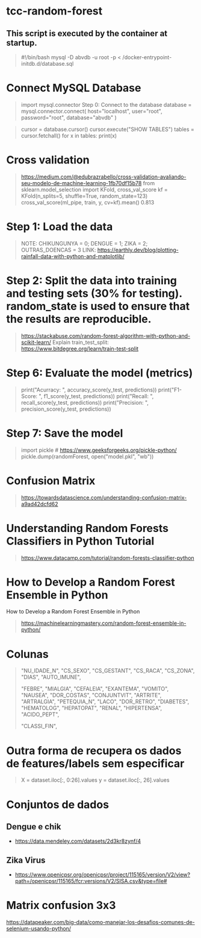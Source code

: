 # tcc-random-forest

## This script is executed by the container at startup.

> #!/bin/bash
> mysql -D abvdb -u root -p < /docker-entrypoint-initdb.d/database.sql

# Connect MySQL Database

> import mysql.connector
> Step 0: Connect to the database
> database = mysql.connector.connect(
> host="localhost",
> user="root",
> password="root",
> database="abvdb"
> )

> cursor = database.cursor()
> cursor.execute("SHOW TABLES")
> tables = cursor.fetchall()
> for x in tables:
> print(x)

# Cross validation

> https://medium.com/@edubrazrabello/cross-validation-avaliando-seu-modelo-de-machine-learning-1fb70df15b78
> from sklearn.model_selection import KFold, cross_val_score
> kf = KFold(n_splits=5, shuffle=True, random_state=123)
> cross_val_score(ml_pipe, train, y, cv=kf).mean() 0.813

# Step 1: Load the data

> NOTE: CHIKUNGUNYA = 0; DENGUE = 1; ZIKA = 2; OUTRAS_DOENCAS = 3
> LINK: https://earthly.dev/blog/plotting-rainfall-data-with-python-and-matplotlib/

# Step 2: Split the data into training and testing sets (30% for testing). random_state is used to ensure that the results are reproducible.

> https://stackabuse.com/random-forest-algorithm-with-python-and-scikit-learn/
> Explain train_test_split: https://www.bitdegree.org/learn/train-test-split

# Step 6: Evaluate the model (metrics)

> print("Acurracy: ", accuracy_score(y_test, predictions))
> print("F1-Score: ", f1_score(y_test, predictions))
> print("Recall: ", recall_score(y_test, predictions))
> print("Precision: ", precision_score(y_test, predictions))

# Step 7: Save the model

> import pickle # https://www.geeksforgeeks.org/pickle-python/
> pickle.dump(randomForest, open("model.pkl", "wb"))

# Confusion Matrix

> https://towardsdatascience.com/understanding-confusion-matrix-a9ad42dcfd62

# Understanding Random Forests Classifiers in Python Tutorial

> https://www.datacamp.com/tutorial/random-forests-classifier-python

# How to Develop a Random Forest Ensemble in Python

How to Develop a Random Forest Ensemble in Python

> https://machinelearningmastery.com/random-forest-ensemble-in-python/

# Colunas

> "NU_IDADE_N",
> "CS_SEXO",
> "CS_GESTANT",
> "CS_RACA",
> "CS_ZONA",
> "DIAS",
> "AUTO_IMUNE",
>
> "FEBRE",
> "MIALGIA",
> "CEFALEIA",
> "EXANTEMA",
> "VOMITO",
> "NAUSEA",
> "DOR_COSTAS",
> "CONJUNTVIT",
> "ARTRITE",
> "ARTRALGIA",
> "PETEQUIA_N",
> "LACO",
> "DOR_RETRO",
> "DIABETES",
> "HEMATOLOG",
> "HEPATOPAT",
> "RENAL",
> "HIPERTENSA",
> "ACIDO_PEPT",
>
> "CLASSI_FIN",

# Outra forma de recupera os dados de features/labels sem especificar

> X = dataset.iloc[:, 0:26].values
> y = dataset.iloc[:, 26].values

# Conjuntos de dados

## Dengue e chik

- https://data.mendeley.com/datasets/2d3kr8zynf/4

## Zika Virus

- https://www.openicpsr.org/openicpsr/project/115165/version/V2/view?path=/openicpsr/115165/fcr:versions/V2/SISA.csv&type=file#

# Matrix confusion 3x3

https://datapeaker.com/big-data/como-manejar-los-desafios-comunes-de-selenium-usando-python/
